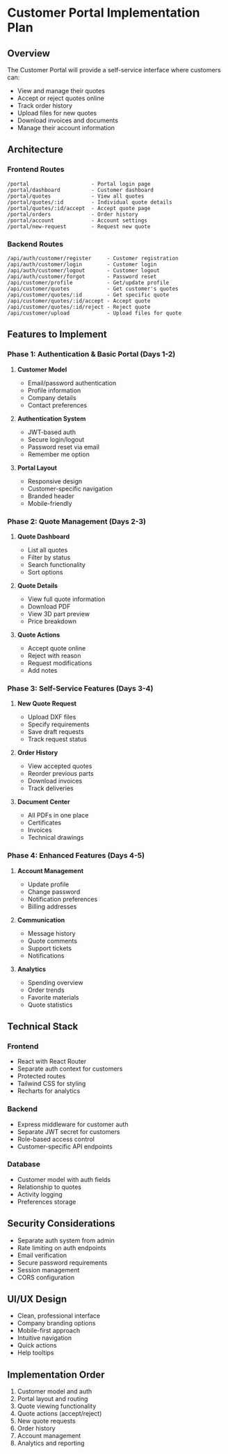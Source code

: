 # Customer Portal Implementation Plan

## Overview

The Customer Portal will provide a self-service interface where customers can:

- View and manage their quotes
- Accept or reject quotes online
- Track order history
- Upload files for new quotes
- Download invoices and documents
- Manage their account information

## Architecture

### Frontend Routes

```
/portal                    - Portal login page
/portal/dashboard          - Customer dashboard
/portal/quotes             - View all quotes
/portal/quotes/:id         - Individual quote details
/portal/quotes/:id/accept  - Accept quote page
/portal/orders             - Order history
/portal/account            - Account settings
/portal/new-request        - Request new quote
```

### Backend Routes

```
/api/auth/customer/register     - Customer registration
/api/auth/customer/login        - Customer login
/api/auth/customer/logout       - Customer logout
/api/auth/customer/forgot       - Password reset
/api/customer/profile           - Get/update profile
/api/customer/quotes            - Get customer's quotes
/api/customer/quotes/:id        - Get specific quote
/api/customer/quotes/:id/accept - Accept quote
/api/customer/quotes/:id/reject - Reject quote
/api/customer/upload            - Upload files for quote
```

## Features to Implement

### Phase 1: Authentication & Basic Portal (Days 1-2)

1. **Customer Model**

   - Email/password authentication
   - Profile information
   - Company details
   - Contact preferences

2. **Authentication System**

   - JWT-based auth
   - Secure login/logout
   - Password reset via email
   - Remember me option

3. **Portal Layout**
   - Responsive design
   - Customer-specific navigation
   - Branded header
   - Mobile-friendly

### Phase 2: Quote Management (Days 2-3)

1. **Quote Dashboard**

   - List all quotes
   - Filter by status
   - Search functionality
   - Sort options

2. **Quote Details**

   - View full quote information
   - Download PDF
   - View 3D part preview
   - Price breakdown

3. **Quote Actions**
   - Accept quote online
   - Reject with reason
   - Request modifications
   - Add notes

### Phase 3: Self-Service Features (Days 3-4)

1. **New Quote Request**

   - Upload DXF files
   - Specify requirements
   - Save draft requests
   - Track request status

2. **Order History**

   - View accepted quotes
   - Reorder previous parts
   - Download invoices
   - Track deliveries

3. **Document Center**
   - All PDFs in one place
   - Certificates
   - Invoices
   - Technical drawings

### Phase 4: Enhanced Features (Days 4-5)

1. **Account Management**

   - Update profile
   - Change password
   - Notification preferences
   - Billing addresses

2. **Communication**

   - Message history
   - Quote comments
   - Support tickets
   - Notifications

3. **Analytics**
   - Spending overview
   - Order trends
   - Favorite materials
   - Quote statistics

## Technical Stack

### Frontend

- React with React Router
- Separate auth context for customers
- Protected routes
- Tailwind CSS for styling
- Recharts for analytics

### Backend

- Express middleware for customer auth
- Separate JWT secret for customers
- Role-based access control
- Customer-specific API endpoints

### Database

- Customer model with auth fields
- Relationship to quotes
- Activity logging
- Preferences storage

## Security Considerations

- Separate auth system from admin
- Rate limiting on auth endpoints
- Email verification
- Secure password requirements
- Session management
- CORS configuration

## UI/UX Design

- Clean, professional interface
- Company branding options
- Mobile-first approach
- Intuitive navigation
- Quick actions
- Help tooltips

## Implementation Order

1. Customer model and auth
2. Portal layout and routing
3. Quote viewing functionality
4. Quote actions (accept/reject)
5. New quote requests
6. Order history
7. Account management
8. Analytics and reporting
